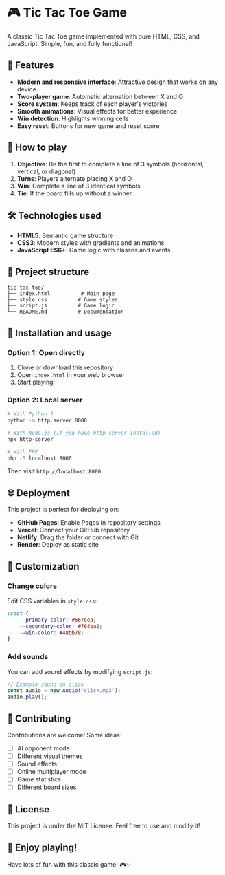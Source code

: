 # 🎮 Tic Tac Toe Game

A classic Tic Tac Toe game implemented with pure HTML, CSS, and JavaScript. Simple, fun, and fully functional!

## 🚀 Features

- **Modern and responsive interface**: Attractive design that works on any device
- **Two-player game**: Automatic alternation between X and O
- **Score system**: Keeps track of each player's victories
- **Smooth animations**: Visual effects for better experience
- **Win detection**: Highlights winning cells
- **Easy reset**: Buttons for new game and reset score

## 🎯 How to play

1. **Objective**: Be the first to complete a line of 3 symbols (horizontal, vertical, or diagonal)
2. **Turns**: Players alternate placing X and O
3. **Win**: Complete a line of 3 identical symbols
4. **Tie**: If the board fills up without a winner

## 🛠️ Technologies used

- **HTML5**: Semantic game structure
- **CSS3**: Modern styles with gradients and animations
- **JavaScript ES6+**: Game logic with classes and events

## 📁 Project structure

```
tic-tac-toe/
├── index.html          # Main page
├── style.css          # Game styles
├── script.js          # Game logic
└── README.md          # Documentation
```

## 🚀 Installation and usage

### Option 1: Open directly
1. Clone or download this repository
2. Open `index.html` in your web browser
3. Start playing!

### Option 2: Local server
```bash
# With Python 3
python -m http.server 8000

# With Node.js (if you have http-server installed)
npx http-server

# With PHP
php -S localhost:8000
```

Then visit `http://localhost:8000`

## 🌐 Deployment

This project is perfect for deploying on:

- **GitHub Pages**: Enable Pages in repository settings
- **Vercel**: Connect your GitHub repository
- **Netlify**: Drag the folder or connect with Git
- **Render**: Deploy as static site

## 🎨 Customization

### Change colors
Edit CSS variables in `style.css`:
```css
:root {
    --primary-color: #667eea;
    --secondary-color: #764ba2;
    --win-color: #48bb78;
}
```

### Add sounds
You can add sound effects by modifying `script.js`:
```javascript
// Example sound on click
const audio = new Audio('click.mp3');
audio.play();
```

## 🤝 Contributing

Contributions are welcome! Some ideas:

- [ ] AI opponent mode
- [ ] Different visual themes
- [ ] Sound effects
- [ ] Online multiplayer mode
- [ ] Game statistics
- [ ] Different board sizes

## 📝 License

This project is under the MIT License. Feel free to use and modify it!

## 🎉 Enjoy playing!

Have lots of fun with this classic game! 🎮✨